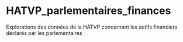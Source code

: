 # HATVP_parlementaires_finances
Explorations des données de la HATVP concernant les actifs financiers déclarés par les parlementaires
